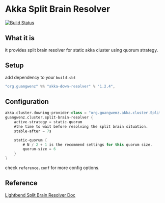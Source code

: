 Akka Split Brain Resolver
============

[![Build Status](https://travis-ci.org/guangwenz/akka-down-resolver.svg?branch=master)](https://travis-ci.org/guangwenz/akka-down-resolver)

What it is
----------
it provides split brain resolver for static akka cluster using quorum strategy.

## Setup ##

add dependency to your `build.sbt`

```scala
"org.guangwenz" %% "akka-down-resolver" % "1.2.4",
```

## Configuration ##

```scala
akka.cluster.downing-provider-class = "org.guangwenz.akka.cluster.SplitBrainResolver"
guangwenz.cluster.split-brain-resolver {
    active-strategy = static-quorum
    #the time to wait before resolving the split brain situation.
    stable-after = 7s

    static-quorum {
        # N / 2 + 1 is the recommend settings for this quorum size.
        quorum-size = 6
    }
}
```

check `reference.conf` for more config options.

Reference
---------
[Lightbend Split Brain Resolver Doc](http://developer.lightbend.com/docs/akka-commercial-addons/current/split-brain-resolver.html "Lightbend Split Brain Resolver Doc")
